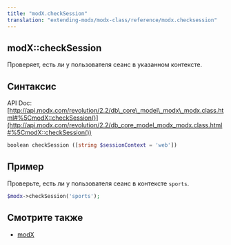```yaml
---
title: "modX.checkSession"
translation: "extending-modx/modx-class/reference/modx.checksession"
---
```


## modX::checkSession

Проверяет, есть ли у пользователя сеанс в указанном контексте.

## Синтаксис

API Doc: [http://api.modx.com/revolution/2.2/db\_core\_model\_modx\_modx.class.html#%5CmodX::checkSession()](http://api.modx.com/revolution/2.2/db_core_model_modx_modx.class.html#%5CmodX::checkSession())

``` php
boolean checkSession ([string $sessionContext = 'web'])
```

## Пример

Проверьте, есть ли у пользователя сеанс в контексте `sports`.

``` php
$modx->checkSession('sports');
```

## Смотрите также

- [modX](extending-modx/core-model/modx "modX")
